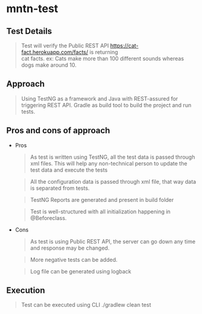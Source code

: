 # mntn-test

## Test Details
> Test will verify the Public REST API https://cat-fact.herokuapp.com/facts/ is returning <br />
  cat facts. ex: Cats make more than 100 different sounds whereas dogs make around 10.

## Approach
> Using TestNG as a framework and Java with REST-assured for triggering REST API. Gradle as build tool to build the project and run tests.

## Pros and cons of approach
- Pros
  > As test is written using TestNG, all the test data is passed through xml files. This will help any non-technical person to update the test data and execute the tests <br />
  
  > All the configuration data is passed through xml file, that way data is separated from tests.
  
  > TestNG Reports are generated and present in build folder
  
  > Test is well-structured with all initialization happening in @Beforeclass.
  
- Cons
  > As test is using Public REST API, the server can go down any time and response may be changed.
  
  > More negative tests can be added.
  
  > Log file can be generated using logback
  
## Execution
> Test can be executed using CLI ./gradlew clean test

